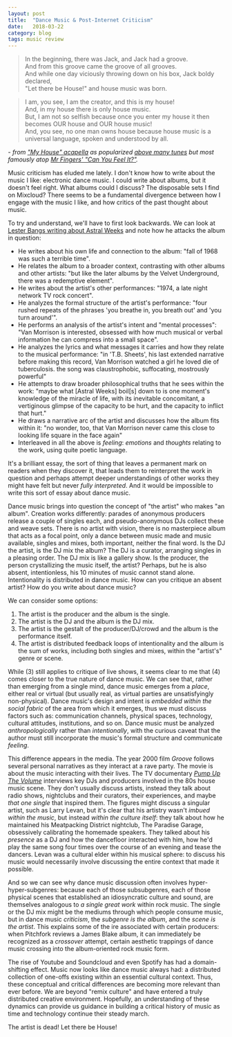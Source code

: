 ```yaml
---
layout: post
title:  "Dance Music & Post-Internet Criticism"
date:   2018-03-22
category: blog
tags: music review
---
```


> In the beginning, there was Jack, and Jack had a groove.  
> And from this groove came the groove of all grooves.  
> And while one day viciously throwing down on his box, Jack boldy declared,  
> "Let there be House!" and house music was born.

> I am, you see, I am the creator, and this is my house!  
> And, in my house there is only house music.  
> But, I am not so selfish because once you enter my house it then becomes OUR house and OUR house music!  
> And, you see, no one man owns house because house music is a universal language, spoken and understood by all.

_\- from ["My House" acapella](https://www.youtube.com/watch?v=YO9KEKnnlKs) as popularized [above many tunes](http://hyperreal.org/raves/spirit/vibe/JacksHouse.html) but most famously atop [Mr Fingers' "Can You Feel It?"](https://www.youtube.com/watch?v=ts8iBs3tpmw)._

Music criticism has eluded me lately. I don't know how to write about the music I like: electronic dance music. I could write about albums, but it doesn't feel right. What albums could I discuss? The disposable sets I find on Mixcloud? There seems to be a fundamental divergence between how I engage with the music I like, and how critics of the past thought about music.

To try and understand, we'll have to first look backwards. We can look at [Lester Bangs writing about Astral Weeks](https://personal.cis.strath.ac.uk/murray.wood/astral.html) and note how he attacks the album in question:

* He writes about his own life and connection to the album: "fall of 1968 was such a terrible time".
* He relates the album to a broader context, contrasting with other albums and other artists: "but like the later albums by the Velvet Underground, there was a redemptive element".
* He writes about the artist's other performances: "1974, a late night network TV rock concert".
* He analyzes the formal structure of the artist's performance: "four rushed repeats of the phrases 'you breathe in, you breath out' and 'you turn around'".
* He performs an analysis of the artist's intent and "mental processes": "Van Morrison is interested, obsessed with how much musical or verbal information he can compress into a small space".
* He analyzes the lyrics and what messages it carries and how they relate to the musical performance: "in 'T.B. Sheets', his last extended narrative before making this record, Van Morrison watched a girl he loved die of tuberculosis. the song was claustrophobic, suffocating, mostrously powerful"
* He attempts to draw broader philosophical truths that he sees within the work: "maybe what [Astral Weeks] boil[s] down to is one moment's knowledge of the miracle of life, with its inevitable concomitant, a vertiginous glimpse of the capacity to be hurt, and the capacity to inflict that hurt."
* He draws a narrative arc of the artist and discusses how the album fits within it: "no wonder, too, that Van Morrison never came this close to looking life square in the face again"
* Interleaved in all the above is _feeling_: _emotions_ and _thoughts_ relating to the work, using quite poetic language.

It's a brilliant essay, the sort of thing that leaves a permanent mark on readers when they discover it, that leads them to reinterpret the work in question and perhaps attempt deeper understandings of other works they might have felt but never _fully interpreted_. And it would be impossible to write this sort of essay about dance music.

Dance music brings into question the concept of "the artist" who makes "an album". Creation works differently: parades of anonymous producers release a couple of singles each, and pseudo-anonymous DJs collect these and weave sets. There is no artist with vision, there is no masterpiece album that acts as a focal point, only a dance between music made and music available, singles and mixes, both important, neither the final word. Is the DJ the artist, is the DJ mix the album? The DJ is a curator, arranging singles in a pleasing order. The DJ mix is like a gallery show. Is the producer, the person crystallizing the music itself, the artist? Perhaps, but he is also absent, intentionless, his 10 minutes of music cannot stand alone. Intentionality is distributed in dance music. How can you critique an absent artist? How do you write about dance music?

We can consider some options:
1. The artist is the producer and the album is the single.
1. The artist is the DJ and the album is the DJ mix.
1. The artist is the gestalt of the producer/DJ/crowd and the album is the performance itself.
1. The artist is distributed feedback loops of intentionality and the album is the sum of works, including both singles and mixes, within the "artist's" genre or scene.

While (3) still applies to critique of live shows, it seems clear to me that (4) comes closer to the true nature of dance music. We can see that, rather than emerging from a single mind, dance music emerges from a _place_, either real or virtual (but usually real, as virtual parties are unsatisfyingly non-physical). Dance music's design and intent is _embedded within the social fabric_ of the area from which it emerges, thus we must discuss factors such as: communication channels, physical spaces, technology, cultural attitudes, institutions, and so on. Dance music must be analyzed _anthropologically_ rather than _intentionally_, with the curious caveat that the author must still incorporate the music's formal structure and communicate _feeling_.

This difference appears in the media. The year 2000 film _Groove_ follows several personal narratives as they interact at a rave party. The movie is about the music interacting with their lives. The TV documentary [_Pump Up The Volume_](https://www.youtube.com/watch?v=rw-tRL9PUNg) interviews key DJs and producers involved in the 80s house music scene. They don't usually discuss artists, instead they talk about radio shows, nightclubs and their curators, their experiences, and maybe _that one single_ that inspired them. The figures might discuss a singular artist, such as Larry Levan, but it's clear that his artistry wasn't _imbued within the music_, but instead _within the culture itself_: they talk about how he maintained his Meatpacking District nightclub, The Paradise Garage, obsessively calibrating the homemade speakers. They talked about his _presence_ as a DJ and how the dancefloor interacted with him, how he'd play the same song four times over the course of an evening and tease the dancers. Levan was a cultural elder within his musical sphere: to discuss his music would necessarily involve discussing the entire context that made it possible.

And so we can see why dance music discussion often involves hyper-hyper-subgenres: because each of those subsubgenres, each of those physical scenes that established an idiosyncratic culture and sound, are themselves analogous to _a single great work_ within rock music. The single or the DJ mix might be the mediums through which people consume music, but in dance music _criticism_, the _subgenre is the album_, and the _scene is the artist_. This explains some of the ire associated with certain producers: when Pitchfork reviews a James Blake album, it can immediately be recognized as a _crossover_ attempt, certain aesthetic trappings of dance music crossing into the album-oriented rock music form.

The rise of Youtube and Soundcloud and even Spotify has had a domain-shifting effect. Music now looks like dance music always had: a distributed collection of one-offs existing within an essential cultural context. Thus, these conceptual and critical differences are becoming more relevant than ever before. We are beyond "remix culture" and have entered a truly distributed creative environment. Hopefully, an understanding of these dynamics can provide us guidance in building a critical history of music as time and technology continue their steady march.

The artist is dead! Let there be House!
